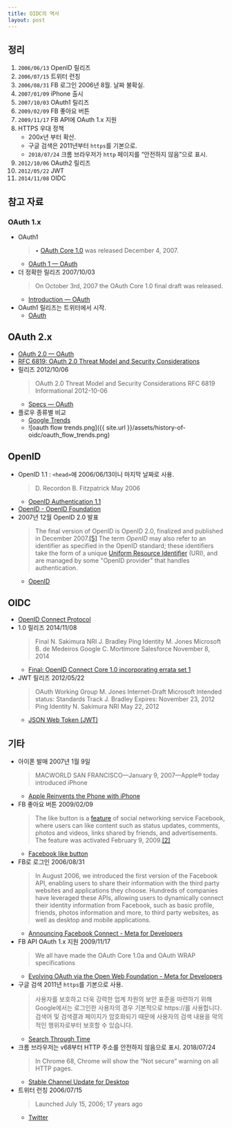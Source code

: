 ```yaml
---
title: OIDC의 역사
layout: post
---
```


## 정리

1. `2006/06/13` OpenID 릴리즈
2. `2006/07/15` 트위터 런칭
3. `2006/08/31` FB 로그인 2006년 8월. 날짜 불확실.
4. `2007/01/09` iPhone 출시
5. `2007/10/03` OAuth1 릴리즈
6. `2009/02/09` FB 좋아요 버튼
7. `2009/11/17` FB API에 OAuth 1.x 지원
8. HTTPS 우대 정책
    - 200x년 부터 확산.
    - 구글 검색은 2011년부터 `https`를 기본으로.
    - `2018/07/24` 크롬 브라우저가 `http` 페이지를 “안전하지 않음”으로 표시.
9. `2012/10/06` OAuth2 릴리즈
10. `2012/05/22` JWT
11. `2014/11/08` OIDC

## 참고 자료

### OAuth 1.x

- OAuth1
  > • [OAuth Core 1.0](https://oauth.net/core/1.0) was released December 4, 2007.
  - [OAuth 1 — OAuth](https://oauth.net/1)
- 더 정확한 릴리즈 2007/10/03
  > On October 3rd, 2007 the OAuth Core 1.0 final draft was released.
  - [Introduction — OAuth](https://oauth.net/about/introduction)
- OAuth1 릴리즈는 트위터에서 시작.
  - [OAuth](https://en.wikipedia.org/wiki/OAuth)

## OAuth 2.x

- [OAuth 2.0 — OAuth](https://oauth.net/2)
- [RFC 6819: OAuth 2.0 Threat Model and Security Considerations](https://datatracker.ietf.org/doc/html/rfc6819.html)
- 릴리즈 2012/10/06
  > OAuth 2.0 Threat Model and Security Considerations RFC 6819 Informational	2012-10-06
  - [Specs — OAuth](https://oauth.net/specs)
- 플로우 종류별 비교
  - [Google Trends](https://trends.google.com/trends/explore?date=2012-01-01%202023-07-19&q=oauth%20code%20flow,oauth%20implicit%20flow,oauth%20password%20flow,oauth%20credential%20flow)
  - ![oauth flow trends.png]({{ site.url }}/assets/history-of-oidc/oauth_flow_trends.png)

## OpenID

- OpenID 1.1 : `<head>`에 2006/06/13이니 마지막 날짜로 사용.
  > D. Recordon B. Fitzpatrick May 2006
  - [OpenID Authentication 1.1](https://openid.net/specs/openid-authentication-1_1.html)
- [OpenID - OpenID Foundation](https://openid.net/)
- 2007년 12월 OpenID 2.0 발표
  > The final version of OpenID is OpenID 2.0, finalized and published in December 2007.[[5]](https://en.wikipedia.org/wiki/OpenID#cite_note-5) The term *OpenID* may also refer to an identifier as specified in the OpenID standard; these identifiers take the form of a unique [Uniform Resource Identifier](https://en.wikipedia.org/wiki/Uniform_Resource_Identifier) (URI), and are managed by some "OpenID provider" that handles authentication.
  - [OpenID](https://en.wikipedia.org/wiki/OpenID)

## OIDC

- [OpenID Connect Protocol](https://auth0.com/docs/authenticate/protocols/openid-connect-protocol)
- 1.0 릴리즈 2014/11/08
  > Final	N. Sakimura NRI J. Bradley Ping Identity M. Jones Microsoft B. de Medeiros Google C. Mortimore Salesforce November 8, 2014
  - [Final: OpenID Connect Core 1.0 incorporating errata set 1](https://openid.net/specs/openid-connect-core-1_0.html)
- JWT 릴리즈 2012/05/22
  > OAuth Working Group M. Jones Internet-Draft Microsoft Intended status: Standards Track J. Bradley Expires: November 23, 2012 Ping Identity N. Sakimura NRI May 22, 2012
  - [JSON Web Token (JWT)](https://datatracker.ietf.org/doc/html/draft-ietf-oauth-json-web-token-00)

## 기타

- 아이폰 발매 2007년 1월 9일
  > MACWORLD SAN FRANCISCO—January 9, 2007—Apple® today introduced iPhone
  - [Apple Reinvents the Phone with iPhone](https://www.apple.com/newsroom/2007/01/09Apple-Reinvents-the-Phone-with-iPhone/)
- FB 좋아요 버튼 2009/02/09
  > The like button is a [feature](https://en.wikipedia.org/wiki/List_of_Facebook_features) of social networking service Facebook, where users can like content such as status updates, comments, photos and videos, links shared by friends, and advertisements. The feature was activated February 9, 2009.[[2]](https://en.wikipedia.org/wiki/Facebook_like_button#cite_note-2)
  - [Facebook like button](https://en.wikipedia.org/wiki/Facebook_like_button#Use_on_Facebook)
- FB로 로그인 2006/08/31
  > In August 2006, we introduced the first version of the Facebook API, enabling users to share their information with the third party websites and applications they choose. Hundreds of companies have leveraged these APIs, allowing users to dynamically connect their identity information from Facebook, such as basic profile, friends, photos information and more, to third party websites, as well as desktop and mobile applications.
  - [Announcing Facebook Connect - Meta for Developers](https://developers.facebook.com/blog/post/2008/05/09/announcing-facebook-connect/)
- FB API OAuth 1.x 지원 2009/11/17
  > We all have made the OAuth Core 1.0a and OAuth WRAP specifications
  - [Evolving OAuth via the Open Web Foundation - Meta for Developers](https://developers.facebook.com/blog/post/335)
- 구글 검색 2011년 `https`를 기본으로 사용.
  > 사용자를 보호하고 더욱 강력한 업계 차원의 보안 표준을 마련하기 위해 Google에서는 로그인한 사용자의 경우 기본적으로 https://를 사용합니다. 검색어 및 검색결과 페이지가 암호화되기 때문에 사용자의 검색 내용을 악의적인 행위자로부터 보호할 수 있습니다.
  - [Search Through Time](https://www.google.com/search/howsearchworks/our-history)
- 크롬 브라우저는 v68부터 HTTP 주소를 안전하지 않음으로 표시. 2018/07/24
  > In Chrome 68, Chrome will show the “Not secure” warning on all HTTP pages.
  - [Stable Channel Update for Desktop](https://chromereleases.googleblog.com/2018/07/stable-channel-update-for-desktop.html)
- 트위터 런칭 2006/07/15
  > Launched July 15, 2006; 17 years ago
  - [Twitter](https://en.wikipedia.org/wiki/Twitter)
